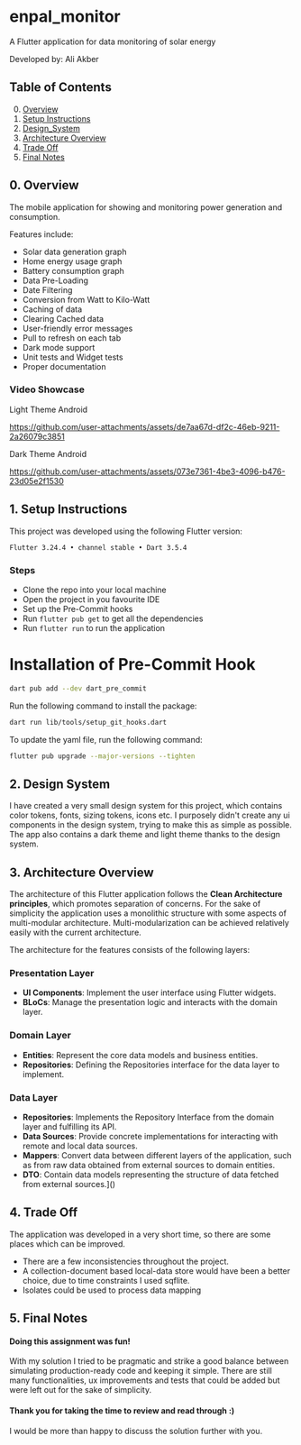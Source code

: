 # enpal_monitor

A Flutter application for data monitoring of solar energy

Developed by: Ali Akber

## Table of Contents

0. [Overview](#0-overview)
1. [Setup Instructions](#1-setup-instructions)
2. [Design_System](#2-design-system)
3. [Architecture Overview](#3-architecture-overview)
4. [Trade Off](#4-trade-off)
5. [Final Notes](#5-final-notes)

## 0. Overview

The mobile application for showing and monitoring power generation and consumption.

Features include:
- Solar data generation graph
- Home energy usage graph
- Battery consumption graph
- Data Pre-Loading
- Date Filtering
- Conversion from Watt to Kilo-Watt
- Caching of data
- Clearing Cached data
- User-friendly error messages
- Pull to refresh on each tab
- Dark mode support
- Unit tests and Widget tests
- Proper documentation

### Video Showcase

Light Theme Android

https://github.com/user-attachments/assets/de7aa67d-df2c-46eb-9211-2a26079c3851

Dark Theme Android

https://github.com/user-attachments/assets/073e7361-4be3-4096-b476-23d05e2f1530

## 1. Setup Instructions

This project was developed using the following Flutter version:

`Flutter 3.24.4 • channel stable • Dart 3.5.4`

### Steps
- Clone the repo into your local machine
- Open the project in you favourite IDE
- Set up the Pre-Commit hooks
- Run `flutter pub get` to get all the dependencies
- Run `flutter run` to run the application

# Installation of Pre-Commit Hook
```bash
dart pub add --dev dart_pre_commit
```
Run the following command to install the package:
```bash
dart run lib/tools/setup_git_hooks.dart
```

To update the yaml file, run the following command:
```bash
flutter pub upgrade --major-versions --tighten
```

## 2. Design System

I have created a very small design system for this project, which contains color tokens, fonts, sizing tokens, icons etc. I purposely didn't create any ui components in the design system, trying to make this as simple as possible.
The app also contains a dark theme and light theme thanks to the design system.

## 3. Architecture Overview

The architecture of this Flutter application follows the **Clean Architecture principles**, which promotes separation of concerns. For the sake of simplicity the application uses a monolithic structure with some aspects of multi-modular architecture. Multi-modularization can be achieved relatively easily with the current architecture.

The architecture for the features consists of the following layers:

### Presentation Layer

- **UI Components**: Implement the user interface using Flutter widgets.
- **BLoCs**: Manage the presentation logic and interacts with the domain layer.

### Domain Layer
- **Entities**: Represent the core data models and business entities.
- **Repositories**: Defining the Repositories interface for the data layer to implement.

### Data Layer

- **Repositories**: Implements the Repository Interface from the domain layer and fulfilling its API.
- **Data Sources**: Provide concrete implementations for interacting with remote and local data sources.
- **Mappers**: Convert data between different layers of the application, such as from raw data obtained from external sources to domain entities.
- **DTO**: Contain data models representing the structure of data fetched from external sources.]()

## 4. Trade Off

The application was developed in a very short time, so there are some places which can be improved.
- There are a few inconsistencies throughout the project.
- A collection-document based local-data store would have been a better choice, due to time constraints I used sqflite.
- Isolates could be used to process data mapping

## 5. Final Notes

#### Doing this assignment was fun!

With my solution I tried to be pragmatic and strike a good balance between simulating production-ready code and keeping it simple.
There are still many functionalities, ux improvements and tests that could be added but were left out for the sake of simplicity.

#### Thank you for taking the time to review and read through :)

I would be more than happy to discuss the solution further with you.
